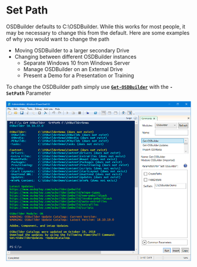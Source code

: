 # Set Path

OSDBuilder defaults to C:\OSDBuilder.  While this works for most people, it may be necessary to change this from the default.  Here are some examples of why you would want to change the path

* Moving OSDBuilder to a larger secondary Drive
* Changing between different OSDBuilder instances
  * Separate Windows 10 from Windows Server
  * Manage OSDBuilder on an External Drive
  * Present a Demo for a Presentation or Training

To change the OSDBuilder path simply use [**`Get-OSDBuilder`**](./) with the **`-SetPath`** Parameter

![](../../../../../.gitbook/assets/2018-10-22_23-05-09.png)

